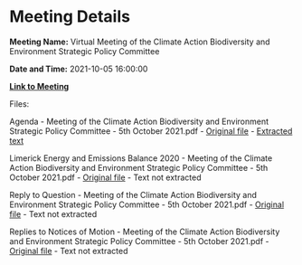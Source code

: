 # Meeting Details

**Meeting Name:** Virtual Meeting of the Climate Action Biodiversity and Environment Strategic Policy Committee

**Date and Time:** 2021-10-05 16:00:00

**[Link to Meeting](https://www.limerick.ie/council/whats-on/meeting-climate-action-biodiversity-and-environment-strategic-policy-committee-8)**

Files: 

Agenda - Meeting of the Climate Action Biodiversity and Environment Strategic Policy Committee - 5th October 2021.pdf - [Original file](https://www.limerick.ie/sites/default/files/media/documents/2022-02/20210920-agenda-cabe-spc.pdf) - [Extracted text](./Agenda%20-%C2%A0Meeting%20of%20the%20Climate%20Action%20Biodiversity%20and%20Environment%20Strategic%20Policy%20Committee%20-%205th%20October%202021.md)

Limerick Energy and Emissions Balance 2020 - Meeting of the Climate Action Biodiversity and Environment Strategic Policy Committee - 5th October 2021.pdf - [Original file](https://www.limerick.ie/sites/default/files/media/documents/2022-02/211005_lkcabe_spc-eeb.pdf) - Text not extracted

Reply to Question - Meeting of the Climate Action Biodiversity and Environment Strategic Policy Committee - 5th October 2021.pdf - [Original file](https://www.limerick.ie/sites/default/files/media/documents/2022-02/20210929-question-ms-m-hayes-mungret-cac.pdf) - Text not extracted

Replies to Notices of Motion - Meeting of the Climate Action Biodiversity and Environment Strategic Policy Committee - 5th October 2021.pdf - [Original file](https://www.limerick.ie/sites/default/files/media/documents/2022-02/notices-of-motion-cabe-spc-oct-2021.pdf) - Text not extracted

